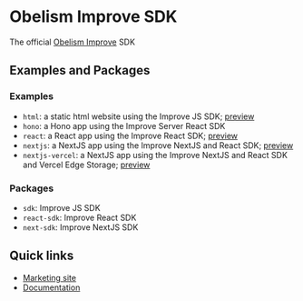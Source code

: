 # Obelism Improve SDK

The official [Obelism Improve](https://improve.obelism.studio) SDK

## Examples and Packages

### Examples

- `html`: a static html website using the Improve JS SDK; [preview](https://html.improve.obelism.studio)
- `hono`: a Hono app using the Improve Server React SDK
- `react`: a React app using the Improve React SDK; [preview](https://react.improve.obelism.studio)
- `nextjs`: a NextJS app using the Improve NextJS and React SDK; [preview](https://nextjs.improve.obelism.studio)
- `nextjs-vercel`: a NextJS app using the Improve NextJS and React SDK and Vercel Edge Storage; [preview](https://nextjs-vercel.improve.obelism.studio)

### Packages

- `sdk`: Improve JS SDK
- `react-sdk`: Improve React SDK
- `next-sdk`: Improve NextJS SDK

## Quick links

- [Marketing site](https://improve.obelism.studio)
- [Documentation](https://improve.obelism.studio/docs)
